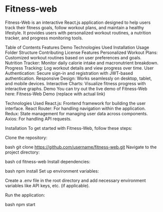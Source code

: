 # Fitness-web
Fitness-Web is an interactive React.js application designed to help users track their fitness goals, follow workout plans, and maintain a healthy lifestyle. It provides users with personalized workout routines, a nutrition tracker, and progress monitoring tools.

Table of Contents
Features
Demo
Technologies Used
Installation
Usage
Folder Structure
Contributing
License
Features
Personalized Workout Plans: Customized workout routines based on user preferences and goals.
Nutrition Tracker: Monitor daily calorie intake and macronutrient breakdown.
Progress Tracking: Log workout details and view progress over time.
User Authentication: Secure sign-in and registration with JWT-based authentication.
Responsive Design: Works seamlessly on desktop, tablet, and mobile devices.
Interactive Charts: Visualize fitness progress with interactive graphs.
Demo
You can try out the live demo of Fitness-Web here: Fitness-Web Demo (replace with actual link)

Technologies Used
React.js: Frontend framework for building the user interface.
React Router: For handling navigation within the application.
Redux: State management for managing user data across components.
Axios: For handling API requests.

Installation
To get started with Fitness-Web, follow these steps:

Clone the repository:

bash
git clone https://github.com/username/fitness-web.git
Navigate to the project directory:

bash
cd fitness-web
Install dependencies:

bash
npm install
Set up environment variables:

Create a .env file in the root directory and add necessary environment variables like API keys, etc. (if applicable).

Run the application:

bash
npm start
